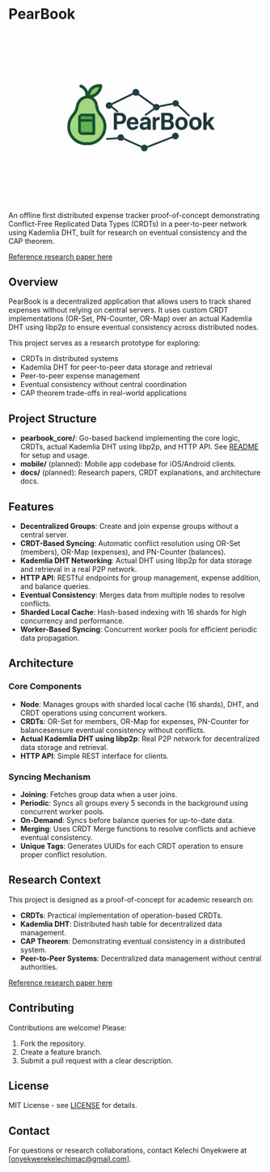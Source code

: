 ﻿# PearBook

![PearBook](https://github.com/Khelechy/pearbook/blob/main/d5c27f66-1f5c-495f-900c-67358ae018a9.jpeg)

An offline first distributed expense tracker proof-of-concept demonstrating Conflict-Free Replicated Data Types (CRDTs) in a peer-to-peer network using Kademlia DHT, built for research on eventual consistency and the CAP theorem.

[Reference research paper here](https://doi.org/10.64388/IREV9I2-1710338-8995)

## Overview

PearBook is a decentralized application that allows users to track shared expenses without relying on central servers. It uses custom CRDT implementations (OR-Set, PN-Counter, OR-Map) over an actual Kademlia DHT using libp2p to ensure eventual consistency across distributed nodes.

This project serves as a research prototype for exploring:
- CRDTs in distributed systems
- Kademlia DHT for peer-to-peer data storage and retrieval
- Peer-to-peer expense management
- Eventual consistency without central coordination
- CAP theorem trade-offs in real-world applications

## Project Structure

- **pearbook_core/**: Go-based backend implementing the core logic, CRDTs, actual Kademlia DHT using libp2p, and HTTP API. See [README](pearbook_core/README.md) for setup and usage.
- **mobile/** (planned): Mobile app codebase for iOS/Android clients.
- **docs/** (planned): Research papers, CRDT explanations, and architecture docs.

## Features

- **Decentralized Groups**: Create and join expense groups without a central server.
- **CRDT-Based Syncing**: Automatic conflict resolution using OR-Set (members), OR-Map (expenses), and PN-Counter (balances).
- **Kademlia DHT Networking**: Actual DHT using libp2p for data storage and retrieval in a real P2P network.
- **HTTP API**: RESTful endpoints for group management, expense addition, and balance queries.
- **Eventual Consistency**: Merges data from multiple nodes to resolve conflicts.
- **Sharded Local Cache**: Hash-based indexing with 16 shards for high concurrency and performance.
- **Worker-Based Syncing**: Concurrent worker pools for efficient periodic data propagation.

## Architecture

### Core Components
- **Node**: Manages groups with sharded local cache (16 shards), DHT, and CRDT operations using concurrent workers.
- **CRDTs**: OR-Set for members, OR-Map for expenses, PN-Counter for balancesensure eventual consistency without conflicts.
- **Actual Kademlia DHT using libp2p**: Real P2P network for decentralized data storage and retrieval.
- **HTTP API**: Simple REST interface for clients.

### Syncing Mechanism
- **Joining**: Fetches group data when a user joins.
- **Periodic**: Syncs all groups every 5 seconds in the background using concurrent worker pools.
- **On-Demand**: Syncs before balance queries for up-to-date data.
- **Merging**: Uses CRDT Merge functions to resolve conflicts and achieve eventual consistency.
- **Unique Tags**: Generates UUIDs for each CRDT operation to ensure proper conflict resolution.

## Research Context

This project is designed as a proof-of-concept for academic research on:
- **CRDTs**: Practical implementation of operation-based CRDTs.
- **Kademlia DHT**: Distributed hash table for decentralized data management.
- **CAP Theorem**: Demonstrating eventual consistency in a distributed system.
- **Peer-to-Peer Systems**: Decentralized data management without central authorities.

[Reference research paper here](https://doi.org/10.64388/IREV9I2-1710338-8995)

## Contributing

Contributions are welcome! Please:
1. Fork the repository.
2. Create a feature branch.
3. Submit a pull request with a clear description.

## License

MIT License - see [LICENSE](LICENSE) for details.

## Contact

For questions or research collaborations, contact Kelechi Onyekwere at [onyekwerekelechimac@gmail.com].
